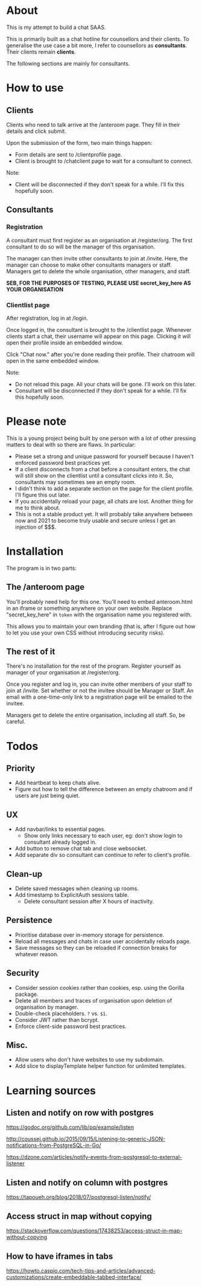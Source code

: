 # About

This is my attempt to build a chat SAAS.

This is primarily built as a chat hotline for counsellors and their clients. To generalise the use case a bit more, I refer to counsellors as **consultants**. Their clients remain **clients**.

The following sections are mainly for consultants.

# How to use

## Clients

Clients who need to talk arrive at the /anteroom page. They fill in their details and click submit.

Upon the submission of the form, two main things happen:

- Form details are sent to /clientprofile page.
- Client is brought to /chatclient page to wait for a consultant to connect.

Note:
- Client will be disconnected if they don't speak for a while. I'll fix this hopefully soon.

## Consultants

### Registration

A consultant must first register as an organisation at /register/org. The first consultant to do so will be the manager of this organisation.

The manager can then invite other consultants to join at /invite. Here, the manager can choose to make other consultants managers or staff. Managers get to delete the whole organisation, other managers, and staff.

**SEB, FOR THE PURPOSES OF TESTING, PLEASE USE secret_key_here AS YOUR ORGANISATION**

### Clientlist page

After registration, log in at /login.

Once logged in, the consultant is brought to the /clientlist page. Whenever clients start a chat, their username will appear on this page. Clicking it will open their profile inside an embedded window.

Click "Chat now." after you're done reading their profile. Their chatroom will open in the same embedded window.

Note:
- Do not reload this page. All your chats will be gone. I'll work on this later.
- Consultant will be disconnected if they don't speak for a while. I'll fix this hopefully soon.


# Please note

This is a young project being built by one person with a lot of other pressing matters to deal with so there are flaws. In particular:

- Please set a strong and unique password for yourself because I haven't enforced password best practices yet.
- If a client disconnects from a chat before a consultant enters, the chat will still show on the clientlist until a consultant clicks into it. So, consultants may sometimes see an empty room.
- I didn't think to add a separate section on the page for the client profile. I'll figure this out later.
- If you accidentally reload your page, all chats are lost. Another thing for me to think about.
- This is not a stable product yet. It will probably take anywhere between now and 2021 to become truly usable and secure unless I get an injection of $$$.


# Installation

The program is in two parts:

## The /anteroom page

You'll probably need help for this one. You'll need to embed anteroom.html in an iframe or something anywhere on your own website. Replace "secret_key_here" in `token` with the organisation name you registered with.

This allows you to maintain your own branding (that is, after I figure out how to let you use your own CSS without introducing security risks).

## The rest of it

There's no installation for the rest of the program. Register yourself as manager of your organisation at /register/org.

Once you register and log in, you can invite other members of your staff to join at /invite. Set whether or not the invitee should be Manager or Staff. An email with a one-time-only link to a registration page will be emailed to the invitee.

Managers get to delete the entire organisation, including all staff. So, be careful.


# Todos

## Priority
- Add heartbeat to keep chats alive.
- Figure out how to tell the difference between an empty chatroom and if users are just being quiet.

## UX
- Add navbar/links to essential pages.
  - Show only links necessary to each user, eg: don't show login to consultant already logged in.
- Add button to remove chat tab and close websocket.
- Add separate div so consultant can continue to refer to client's profile.

## Clean-up
- Delete saved messages when cleaning up rooms.
- Add timestamp to ExplicitAuth sessions table.
  - Delete consultant session after X hours of inactivity.

## Persistence
- Prioritise database over in-memory storage for persistence.
- Reload all messages and chats in case user accidentally reloads page.
- Save messages so they can be reloaded if connection breaks for whatever reason.

## Security
- Consider session cookies rather than cookies, esp. using the Gorilla package.
- Delete all members and traces of organisation upon deletion of organisation by manager.
- Double-check placeholders. `?` vs. `$1`.
- Consider JWT rather than bcrypt.
- Enforce client-side password best practices.

## Misc.
- Allow users who don't have websites to use my subdomain.
- Add slice to displayTemplate helper function for unlimited templates.


# Learning sources

## Listen and notify on row with postgres

https://godoc.org/github.com/lib/pq/example/listen

http://coussej.github.io/2015/09/15/Listening-to-generic-JSON-notifications-from-PostgreSQL-in-Go/

https://dzone.com/articles/notify-events-from-postgresql-to-external-listener

## Listen and notify on column with postgres

https://tapoueh.org/blog/2018/07/postgresql-listen/notify/

## Access struct in map without copying

https://stackoverflow.com/questions/17438253/access-struct-in-map-without-copying

## How to have iframes in tabs

https://howto.caspio.com/tech-tips-and-articles/advanced-customizations/create-embeddable-tabbed-interface/